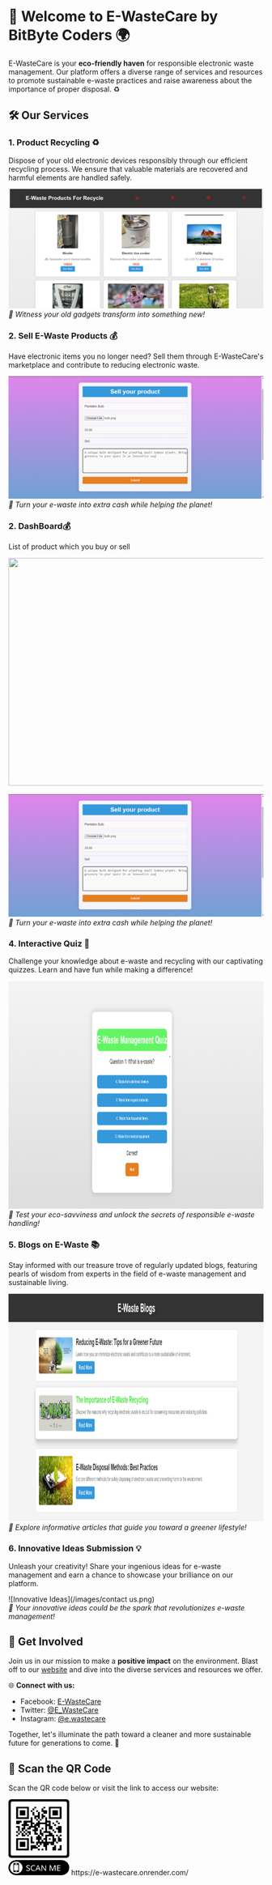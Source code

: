 # 🌱 Welcome to E-WasteCare by BitByte Coders 🌍


E-WasteCare is your **eco-friendly haven** for responsible electronic waste management. Our platform offers a diverse range of services and resources to promote sustainable e-waste practices and raise awareness about the importance of proper disposal. ♻️

## 🛠️ Our Services

### 1. Product Recycling ♻️
Dispose of your old electronic devices responsibly through our efficient recycling process. We ensure that valuable materials are recovered and harmful elements are handled safely.

![Product Recycling](images/product.png) <br>
*🚀 Witness your old gadgets transform into something new!*

### 2. Sell E-Waste Products 💰
Have electronic items you no longer need? Sell them through E-WasteCare's marketplace and contribute to reducing electronic waste.

![Sell E-Waste](sell.png)
*💸 Turn your e-waste into extra cash while helping the planet!*

### 2. DashBoard💰
List of product which you buy or sell

<img src ="images/dashborad.png" width="1200px" height="450px" ><br>

![Sell E-Waste](sell.png)
*💸 Turn your e-waste into extra cash while helping the planet!*

### 4. Interactive Quiz 🧠
Challenge your knowledge about e-waste and recycling with our captivating quizzes. Learn and have fun while making a difference!

<img src ="images/quiz.png" width="1200px" height="450px" ><br>
*🧐 Test your eco-savviness and unlock the secrets of responsible e-waste handling!*

### 5. Blogs on E-Waste 📚
Stay informed with our treasure trove of regularly updated blogs, featuring pearls of wisdom from experts in the field of e-waste management and sustainable living.

<img src ="images/dashboard (2).png" width="1200px" height="450px" ><br>
*📖 Explore informative articles that guide you toward a greener lifestyle!*

### 6. Innovative Ideas Submission 💡
Unleash your creativity! Share your ingenious ideas for e-waste management and earn a chance to showcase your brilliance on our platform.

![Innovative Ideas](/images/contact us.png)<br>
*🌈 Your innovative ideas could be the spark that revolutionizes e-waste management!*

## 🚀 Get Involved

Join us in our mission to make a **positive impact** on the environment. Blast off to our [website](https://e-wastecare.onrender.com/) and dive into the diverse services and resources we offer.

🌐 **Connect with us:**
- Facebook: [E-WasteCare](https://www.facebook.com/e-wastecare)
- Twitter: [@E_WasteCare](https://www.twitter.com/e_wastecare)
- Instagram: [@e.wastecare](https://www.instagram.com/e.wastecare)

Together, let's illuminate the path toward a cleaner and more sustainable future for generations to come. 🌈

## 📲 Scan the QR Code

Scan the QR code below or visit the link to access our website:

<img src ="QRcode.png" width="120px" height="150px">
https://e-wastecare.onrender.com/
